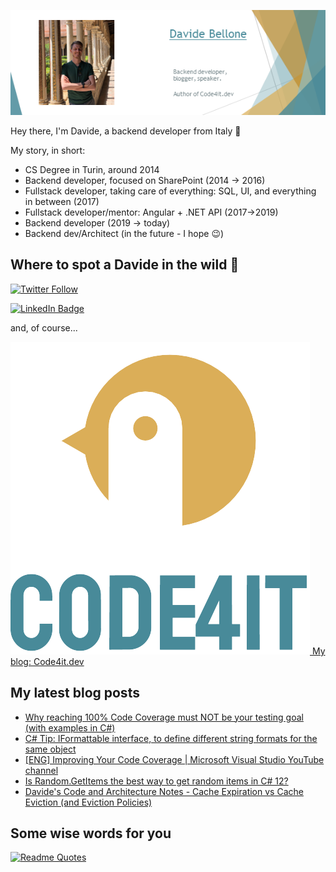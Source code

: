 ![Profile banner](./DavideBellone.png)

Hey there, I'm Davide, a backend developer from Italy 🤏 

My story, in short:

* CS Degree in Turin, around 2014
* Backend developer, focused on SharePoint (2014 -> 2016)
* Fullstack developer, taking care of everything: SQL, UI, and everything in between (2017)
* Fullstack developer/mentor: Angular + .NET API (2017->2019)
* Backend developer (2019 -> today)
* Backend dev/Architect (in the future - I hope 😉)

## Where to spot a Davide in the wild 🦏

[![Twitter Follow](https://img.shields.io/twitter/follow/BelloneDavide?label=Let%27s%20get%20in%20touch%20on%20Twitter&style=social)](https://twitter.com/BelloneDavide)

[![LinkedIn Badge](https://img.shields.io/badge/LinkedIn-Profile-informational?style=social&logo=linkedin)](https://www.linkedin.com/in/bellonedavide/)

and, of course...

[![Personal blog](./logo_small.png) My blog: Code4it.dev](https://www.code4it.dev/)


## My latest blog posts

<!-- BLOG-POST-LIST:START -->
- [Why reaching 100% Code Coverage must NOT be your testing goal &lpar;with examples in C#&rpar;](https://www.code4it.dev/blog/code-coverage-must-not-be-the-target/)
- [C# Tip: IFormattable interface, to define different string formats for the same object](https://www.code4it.dev/csharptips/iformattable-interface/)
- [[ENG] Improving Your Code Coverage | Microsoft Visual Studio YouTube channel](https://www.code4it.dev/video/code-coverage-visualstudio-toolbox/)
- [Is Random.GetItems the best way to get random items in C# 12?](https://www.code4it.dev/blog/how-to-get-random-items/)
- [Davide&#39;s Code and Architecture Notes - Cache Expiration vs Cache Eviction &lpar;and Eviction Policies&rpar;](https://www.code4it.dev/architecture-notes/cache-expiration-and-eviction/)
<!-- BLOG-POST-LIST:END -->



## Some wise words for you

[![Readme Quotes](https://quotes-github-readme.vercel.app/api?type=horizontal&theme=light)](https://github.com/piyushsuthar/github-readme-quotes)
